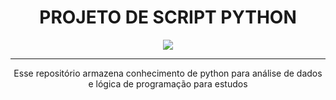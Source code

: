<h1 align="center"> PROJETO DE SCRIPT PYTHON </h1>

<div align="center">
  <img src="https://miro.medium.com/v2/resize:fit:1094/0*i3_jSDxPGjGUlIE9"/>
</div><hr>

<div align="center">
  <p> Esse repositório armazena conhecimento de python para análise de dados e lógica de programação para estudos </p>
</div>
